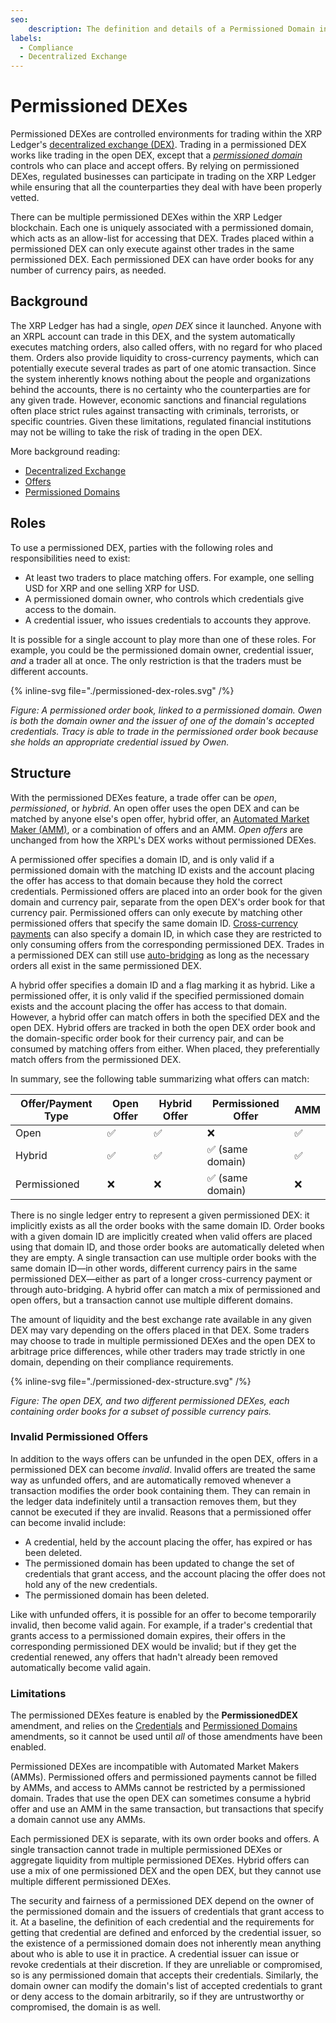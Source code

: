 ```yaml
---
seo:
    description: The definition and details of a Permissioned Domain instance.
labels:
  - Compliance
  - Decentralized Exchange
---
```

# Permissioned DEXes

Permissioned DEXes are controlled environments for trading within the XRP Ledger's [decentralized exchange (DEX)](./index.md). Trading in a permissioned DEX works like trading in the open DEX, except that a [_permissioned domain_](./permissioned-domains.md) controls who can place and accept offers. By relying on permissioned DEXes, regulated businesses can participate in trading on the XRP Ledger while ensuring that all the counterparties they deal with have been properly vetted.

There can be multiple permissioned DEXes within the XRP Ledger blockchain. Each one is uniquely associated with a permissioned domain, which acts as an allow-list for accessing that DEX. Trades placed within a permissioned DEX can only execute against other trades in the same permissioned DEX. Each permissioned DEX can have order books for any number of currency pairs, as needed.


## Background

The XRP Ledger has had a single, _open DEX_ since it launched. Anyone with an XRPL account can trade in this DEX, and the system automatically executes matching orders, also called offers, with no regard for who placed them. Orders also provide liquidity to cross-currency payments, which can potentially execute several trades as part of one atomic transaction. Since the system inherently knows nothing about the people and organizations behind the accounts, there is no certainty who the counterparties are for any given trade. However, economic sanctions and financial regulations often place strict rules against transacting with criminals, terrorists, or specific countries. Given these limitations, regulated financial institutions may not be willing to take the risk of trading in the open DEX.

More background reading:

- [Decentralized Exchange](./index.md)
- [Offers](./offers.md)
- [Permissioned Domains](./permissioned-domains.md)


## Roles

To use a permissioned DEX, parties with the following roles and responsibilities need to exist:

- At least two traders to place matching offers. For example, one selling USD for XRP and one selling XRP for USD.
- A permissioned domain owner, who controls which credentials give access to the domain.
- A credential issuer, who issues credentials to accounts they approve.

It is possible for a single account to play more than one of these roles. For example, you could be the permissioned domain owner, credential issuer, _and_ a trader all at once. The only restriction is that the traders must be different accounts.

{% inline-svg file="./permissioned-dex-roles.svg" /%}

_Figure: A permissioned order book, linked to a permissioned domain. Owen is both the domain owner and the issuer of one of the domain's accepted credentials. Tracy is able to trade in the permissioned order book because she holds an appropriate credential issued by Owen._


## Structure

With the permissioned DEXes feature, a trade offer can be _open_, _permissioned_, or _hybrid_. An open offer uses the open DEX and can be matched by anyone else's open offer, hybrid offer, an [Automated Market Maker (AMM)](./automated-market-makers.md), or a combination of offers and an AMM. _Open offers_ are unchanged from how the XRPL's DEX works without permissioned DEXes.

A permissioned offer specifies a domain ID, and is only valid if a permissioned domain with the matching ID exists and the account placing the offer has access to that domain because they hold the correct credentials. Permissioned offers are placed into an order book for the given domain and currency pair, separate from the open DEX's order book for that currency pair. Permissioned offers can only execute by matching other permissioned offers that specify the same domain ID. [Cross-currency payments](../../payment-types/cross-currency-payments.md) can also specify a domain ID, in which case they are restricted to only consuming offers from the corresponding permissioned DEX. Trades in a permissioned DEX can still use [auto-bridging](./autobridging.md) as long as the necessary orders all exist in the same permissioned DEX.

A hybrid offer specifies a domain ID and a flag marking it as hybrid. Like a permissioned offer, it is only valid if the specified permissioned domain exists and the account placing the offer has access to that domain. However, a hybrid offer can match offers in both the specified DEX and the open DEX. Hybrid offers are tracked in both the open DEX order book and the domain-specific order book for their currency pair, and can be consumed by matching offers from either. When placed, they preferentially match offers from the permissioned DEX.

In summary, see the following table summarizing what offers can match:

| Offer/Payment Type | Open Offer | Hybrid Offer | Permissioned Offer | AMM |
|--------------------|------------|--------------|--------------------|-----|
| Open               | ✅         | ✅           | ❌                 | ✅  |
| Hybrid             | ✅         | ✅           | ✅ (same domain)   | ✅  |
| Permissioned       | ❌         | ❌           | ✅ (same domain)   | ❌  |

There is no single ledger entry to represent a given permissioned DEX: it implicitly exists as all the order books with the same domain ID. Order books with a given domain ID are implicitly created when valid offers are placed using that domain ID, and those order books are automatically deleted when they are empty. A single transaction can use multiple order books with the same domain ID—in other words, different currency pairs in the same permissioned DEX—either as part of a longer cross-currency payment or through auto-bridging. A hybrid offer can match a mix of permissioned and open offers, but a transaction cannot use multiple different domains.

The amount of liquidity and the best exchange rate available in any given DEX may vary depending on the offers placed in that DEX. Some traders may choose to trade in multiple permissioned DEXes and the open DEX to arbitrage price differences, while other traders may trade strictly in one domain, depending on their compliance requirements.

{% inline-svg file="./permissioned-dex-structure.svg" /%}

_Figure: The open DEX, and two different permissioned DEXes, each containing order books for a subset of possible currency pairs._


### Invalid Permissioned Offers

In addition to the ways offers can be unfunded in the open DEX, offers in a permissioned DEX can become _invalid_. Invalid offers are treated the same way as unfunded offers, and are automatically removed whenever a transaction modifies the order book containing them. They can remain in the ledger data indefinitely until a transaction removes them, but they cannot be executed if they are invalid. Reasons that a permissioned offer can become invalid include:

- A credential, held by the account placing the offer, has expired or has been deleted.
- The permissioned domain has been updated to change the set of credentials that grant access, and the account placing the offer does not hold any of the new credentials.
- The permissioned domain has been deleted.

Like with unfunded offers, it is possible for an offer to become temporarily invalid, then become valid again. For example, if a trader's credential that grants access to a permissioned domain expires, their offers in the corresponding permissioned DEX would be invalid; but if they get the credential renewed, any offers that hadn't already been removed automatically become valid again.

### Limitations

The permissioned DEXes feature is enabled by the **PermissionedDEX** amendment, and relies on the [Credentials](../../decentralized-storage/credentials.md) and [Permissioned Domains](./permissioned-domains.md) amendments, so it cannot be used until _all_ of those amendments have been enabled.

Permissioned DEXes are incompatible with Automated Market Makers (AMMs). Permissioned offers and permissioned payments cannot be filled by AMMs, and access to AMMs cannot be restricted by a permissioned domain. Trades that use the open DEX can sometimes consume a hybrid offer and use an AMM in the same transaction, but transactions that specify a domain cannot use any AMMs.

Each permissioned DEX is separate, with its own order books and offers. A single transaction cannot trade in multiple permissioned DEXes or aggregate liquidity from multiple permissioned DEXes. Hybrid offers can use a mix of one permissioned DEX and the open DEX, but they cannot use multiple different permissioned DEXes.

The security and fairness of a permissioned DEX depend on the owner of the permissioned domain and the issuers of credentials that grant access to it. At a baseline, the definition of each credential and the requirements for getting that credential are defined and enforced by the credential issuer, so the existence of a permissioned domain does not inherently mean anything about who is able to use it in practice. A credential issuer can issue or revoke credentials at their discretion. If they are unreliable or compromised, so is any permissioned domain that accepts their credentials. Similarly, the domain owner can modify the domain's list of accepted credentials to grant or deny access to the domain arbitrarily, so if they are untrustworthy or compromised, the domain is as well.
